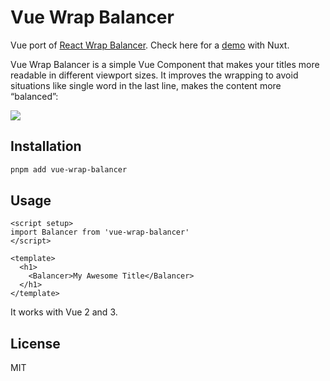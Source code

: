# Vue Wrap Balancer

Vue port of [React Wrap Balancer](https://github.com/shuding/react-wrap-balancer). Check here for a [demo](https://vue-wrap-balancer.vercel.app/) with Nuxt.

Vue Wrap Balancer is a simple Vue Component that makes your titles more readable in different viewport sizes. It improves the wrapping to avoid situations like single word in the last line, makes the content more “balanced”:

![](https://i.imgur.com/2LWVkXk.gif)

## Installation

```bash
pnpm add vue-wrap-balancer
```

## Usage

```vue
<script setup>
import Balancer from 'vue-wrap-balancer'
</script>

<template>
  <h1>
    <Balancer>My Awesome Title</Balancer>
  </h1>
</template>
```

It works with Vue 2 and 3.

## License

MIT
